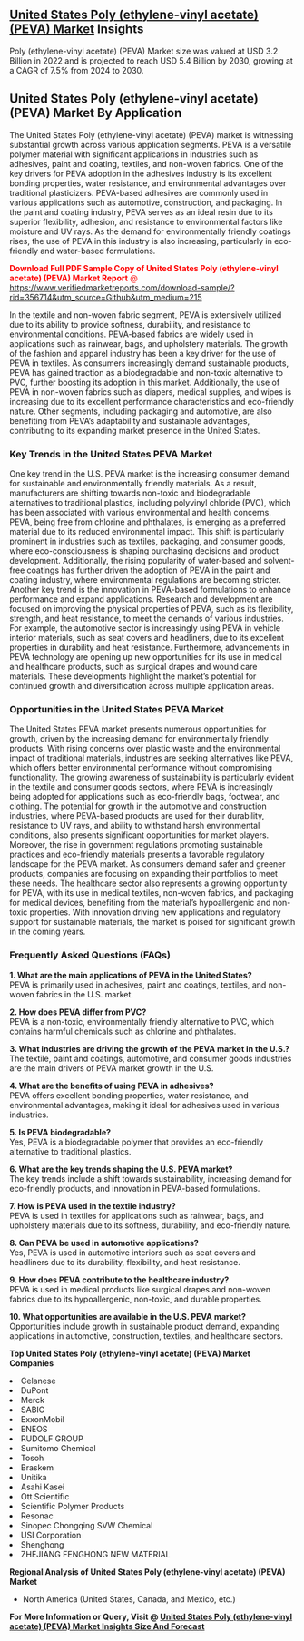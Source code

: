 <h2><a href="https://www.verifiedmarketreports.com/download-sample/?rid=356714&amp;utm_source=Github&amp;utm_medium=215" target="_blank">United States Poly (ethylene-vinyl acetate) (PEVA) Market</a> Insights</h2><p>Poly (ethylene-vinyl acetate) (PEVA) Market size was valued at USD 3.2 Billion in 2022 and is projected to reach USD 5.4 Billion by 2030, growing at a CAGR of 7.5% from 2024 to 2030.</p><p> <h2>United States Poly (ethylene-vinyl acetate) (PEVA) Market By Application</h2> <p>The United States Poly (ethylene-vinyl acetate) (PEVA) market is witnessing substantial growth across various application segments. PEVA is a versatile polymer material with significant applications in industries such as adhesives, paint and coating, textiles, and non-woven fabrics. One of the key drivers for PEVA adoption in the adhesives industry is its excellent bonding properties, water resistance, and environmental advantages over traditional plasticizers. PEVA-based adhesives are commonly used in various applications such as automotive, construction, and packaging. In the paint and coating industry, PEVA serves as an ideal resin due to its superior flexibility, adhesion, and resistance to environmental factors like moisture and UV rays. As the demand for environmentally friendly coatings rises, the use of PEVA in this industry is also increasing, particularly in eco-friendly and water-based formulations. <p><span class=""><span style="color: #ff0000;"><strong>Download Full PDF Sample Copy of United States Poly (ethylene-vinyl acetate) (PEVA) Market Report</strong> @ </span><a href="https://www.verifiedmarketreports.com/download-sample/?rid=356714&amp;utm_source=Github&amp;utm_medium=215" target="_blank">https://www.verifiedmarketreports.com/download-sample/?rid=356714&amp;utm_source=Github&amp;utm_medium=215</a></span></p> In the textile and non-woven fabric segment, PEVA is extensively utilized due to its ability to provide softness, durability, and resistance to environmental conditions. PEVA-based fabrics are widely used in applications such as rainwear, bags, and upholstery materials. The growth of the fashion and apparel industry has been a key driver for the use of PEVA in textiles. As consumers increasingly demand sustainable products, PEVA has gained traction as a biodegradable and non-toxic alternative to PVC, further boosting its adoption in this market. Additionally, the use of PEVA in non-woven fabrics such as diapers, medical supplies, and wipes is increasing due to its excellent performance characteristics and eco-friendly nature. Other segments, including packaging and automotive, are also benefiting from PEVA’s adaptability and sustainable advantages, contributing to its expanding market presence in the United States.</p> <h3>Key Trends in the United States PEVA Market</h3> <p>One key trend in the U.S. PEVA market is the increasing consumer demand for sustainable and environmentally friendly materials. As a result, manufacturers are shifting towards non-toxic and biodegradable alternatives to traditional plastics, including polyvinyl chloride (PVC), which has been associated with various environmental and health concerns. PEVA, being free from chlorine and phthalates, is emerging as a preferred material due to its reduced environmental impact. This shift is particularly prominent in industries such as textiles, packaging, and consumer goods, where eco-consciousness is shaping purchasing decisions and product development. Additionally, the rising popularity of water-based and solvent-free coatings has further driven the adoption of PEVA in the paint and coating industry, where environmental regulations are becoming stricter. Another key trend is the innovation in PEVA-based formulations to enhance performance and expand applications. Research and development are focused on improving the physical properties of PEVA, such as its flexibility, strength, and heat resistance, to meet the demands of various industries. For example, the automotive sector is increasingly using PEVA in vehicle interior materials, such as seat covers and headliners, due to its excellent properties in durability and heat resistance. Furthermore, advancements in PEVA technology are opening up new opportunities for its use in medical and healthcare products, such as surgical drapes and wound care materials. These developments highlight the market’s potential for continued growth and diversification across multiple application areas. <h3>Opportunities in the United States PEVA Market</h3> <p>The United States PEVA market presents numerous opportunities for growth, driven by the increasing demand for environmentally friendly products. With rising concerns over plastic waste and the environmental impact of traditional materials, industries are seeking alternatives like PEVA, which offers better environmental performance without compromising functionality. The growing awareness of sustainability is particularly evident in the textile and consumer goods sectors, where PEVA is increasingly being adopted for applications such as eco-friendly bags, footwear, and clothing. The potential for growth in the automotive and construction industries, where PEVA-based products are used for their durability, resistance to UV rays, and ability to withstand harsh environmental conditions, also presents significant opportunities for market players. Moreover, the rise in government regulations promoting sustainable practices and eco-friendly materials presents a favorable regulatory landscape for the PEVA market. As consumers demand safer and greener products, companies are focusing on expanding their portfolios to meet these needs. The healthcare sector also represents a growing opportunity for PEVA, with its use in medical textiles, non-woven fabrics, and packaging for medical devices, benefiting from the material’s hypoallergenic and non-toxic properties. With innovation driving new applications and regulatory support for sustainable materials, the market is poised for significant growth in the coming years. <h3>Frequently Asked Questions (FAQs)</h3> <p><strong>1. What are the main applications of PEVA in the United States?</strong><br>PEVA is primarily used in adhesives, paint and coatings, textiles, and non-woven fabrics in the U.S. market.</p> <p><strong>2. How does PEVA differ from PVC?</strong><br>PEVA is a non-toxic, environmentally friendly alternative to PVC, which contains harmful chemicals such as chlorine and phthalates.</p> <p><strong>3. What industries are driving the growth of the PEVA market in the U.S.?</strong><br>The textile, paint and coatings, automotive, and consumer goods industries are the main drivers of PEVA market growth in the U.S.</p> <p><strong>4. What are the benefits of using PEVA in adhesives?</strong><br>PEVA offers excellent bonding properties, water resistance, and environmental advantages, making it ideal for adhesives used in various industries.</p> <p><strong>5. Is PEVA biodegradable?</strong><br>Yes, PEVA is a biodegradable polymer that provides an eco-friendly alternative to traditional plastics.</p> <p><strong>6. What are the key trends shaping the U.S. PEVA market?</strong><br>The key trends include a shift towards sustainability, increasing demand for eco-friendly products, and innovation in PEVA-based formulations.</p> <p><strong>7. How is PEVA used in the textile industry?</strong><br>PEVA is used in textiles for applications such as rainwear, bags, and upholstery materials due to its softness, durability, and eco-friendly nature.</p> <p><strong>8. Can PEVA be used in automotive applications?</strong><br>Yes, PEVA is used in automotive interiors such as seat covers and headliners due to its durability, flexibility, and heat resistance.</p> <p><strong>9. How does PEVA contribute to the healthcare industry?</strong><br>PEVA is used in medical products like surgical drapes and non-woven fabrics due to its hypoallergenic, non-toxic, and durable properties.</p> <p><strong>10. What opportunities are available in the U.S. PEVA market?</strong><br>Opportunities include growth in sustainable product demand, expanding applications in automotive, construction, textiles, and healthcare sectors.</p> </p><p><strong>Top United States Poly (ethylene-vinyl acetate) (PEVA) Market Companies</strong></p><div data-test-id=""><p><li>Celanese</li><li> DuPont</li><li> Merck</li><li> SABIC</li><li> ExxonMobil</li><li> ENEOS</li><li> RUDOLF GROUP</li><li> Sumitomo Chemical</li><li> Tosoh</li><li> Braskem</li><li> Unitika</li><li> Asahi Kasei</li><li> Ott Scientific</li><li> Scientific Polymer Products</li><li> Resonac</li><li> Sinopec Chongqing SVW Chemical</li><li> USI Corporation</li><li> Shenghong</li><li> ZHEJIANG FENGHONG NEW MATERIAL</li></p><div><strong>Regional Analysis of&nbsp;United States Poly (ethylene-vinyl acetate) (PEVA) Market</strong></div><ul><li dir="ltr"><p dir="ltr">North America&nbsp;(United States, Canada, and Mexico, etc.)</p></li></ul><p><strong>For More Information or Query, Visit @&nbsp;</strong><strong><a href="https://www.verifiedmarketreports.com/product/poly-ethylene-vinyl-acetate-peva-market/?utm_source=Github&amp;utm_medium=215" target="_blank">United States Poly (ethylene-vinyl acetate) (PEVA) Market Insights Size And Forecast</a></strong></p></div>
